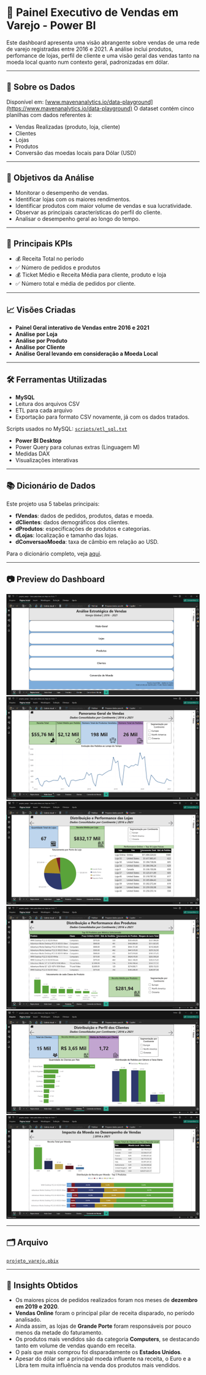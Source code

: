 # 🛒 Painel Executivo de Vendas em Varejo - Power BI
Este dashboard apresenta uma visão abrangente sobre vendas de uma rede de varejo registradas entre 2016 e 2021. A análise inclui produtos, perfomance de lojas, perfil de cliente e uma visão geral das vendas tanto na moeda local quanto num contexto geral, padronizadas em dólar. 

---

## 🧩 Sobre os Dados

Disponível em: [www.mavenanalytics.io/data-playground](https://www.mavenanalytics.io/data-playground)
O dataset contém cinco planilhas com dados referentes à:
- Vendas Realizadas (produto, loja, cliente)
- Clientes 
- Lojas
- Produtos
- Conversão das moedas locais para Dólar (USD)

---

## 🎯 Objetivos da Análise

- Monitorar o desempenho de vendas.
- Identificar lojas com os maiores rendimentos.
- Identificar produtos com maior volume de vendas e sua lucratividade.
- Observar as principais características do perfil do cliente.
- Analisar o desempenho geral ao longo do tempo.

---

## 📌 Principais KPIs
- 💰 Receita Total no período
- ✅ Número de pedidos e produtos
- 💰 Ticket Médio e Receita Média para cliente, produto e loja
- ✅ Número total e média de pedidos por cliente.

---

## 📈 Visões Criadas

- **Painel Geral interativo de Vendas entre 2016 e 2021**
- **Análise por Loja**
- **Análise por Produto**
- **Análise por Cliente**
- **Análise Geral levando em consideração a Moeda Local**

---

## 🛠️ Ferramentas Utilizadas

- **MySQL**
- Leitura dos arquivos CSV
- ETL para cada arquivo
- Exportação para formato CSV novamente, já com os dados tratados.

Scripts usados no MySQL: [`scripts/etl_sql.txt`](./script_SQL/scriptsql.txt)

- **Power BI Desktop**
- Power Query para colunas extras (Linguagem M)
- Medidas DAX
- Visualizações interativas

---

## 📚 Dicionário de Dados
Este projeto usa 5 tabelas principais:

- **fVendas**: dados de pedidos, produtos, datas e moeda.
- **dClientes**: dados demográficos dos clientes.
- **dProdutos**: especificações de produtos e categorias.
- **dLojas**: localização e tamanho das lojas.
- **dConversaoMoeda**: taxa de câmbio em relação ao USD.

Para o dicionário completo, veja [aqui](./projeto_final/dicionario_varejo.txt).

---

## 📷 Preview do Dashboard
![Dashboard PowerBI](imagens_varejo/paginicial.PNG)
![Dashboard PowerBI](imagens_varejo/visaogeral.PNG)
![Dashboard PowerBI](imagens_varejo/lojas.PNG)
![Dashboard PowerBI](imagens_varejo/produtos.PNG)
![Dashboard PowerBI](imagens_varejo/clientes.PNG)
![Dashboard PowerBI](imagens_varejo/moeda.PNG)

---

## 🗂️ Arquivo
[`projeto_varejo.pbix`](./projeto_varejo.pbix)

---

## 🎯 Insights Obtidos
- Os maiores picos de pedidos realizados foram nos meses de **dezembro em 2019 e 2020**.
- **Vendas Online** foram o principal pilar de receita disparado, no período analisado.
- Ainda assim, as lojas de **Grande Porte** foram responsáveis por pouco menos da metade do faturamento.
- Os produtos mais vendidos são da categoria **Computers**, se destacando tanto em volume de vendas quando em receita.
- O país que mais comprou foi disparadamente os **Estados Unidos**.
- Apesar do dólar ser a principal moeda influente na receita, o Euro e a Libra tem muita influência na venda dos produtos mais vendidos.
